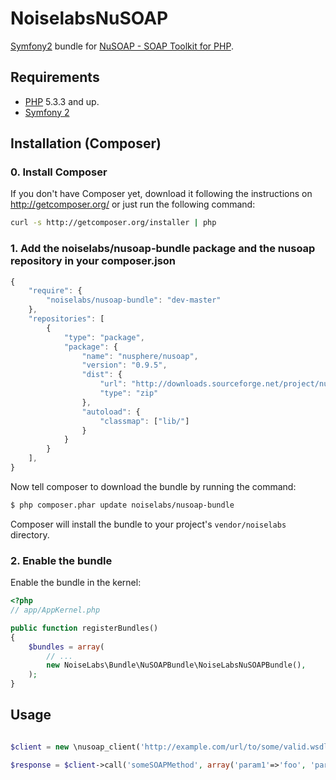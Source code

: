 NoiselabsNuSOAP
===============

[@php]:     http://php.net/                 "PHP: Hypertext Preprocessor"
[@nusoap]:  http://nusoap.sourceforge.net/  "NuSOAP - SOAP Toolkit for PHP"
[@symfony]: http://www.symfony.com/         "High Performance PHP Framework for Web Development"

[Symfony2][@symfony] bundle for [NuSOAP - SOAP Toolkit for PHP][@nusoap].

Requirements
------------

* [PHP][@php] 5.3.3 and up.
* [Symfony 2][@symfony]

Installation (Composer)
-----------------------

### 0. Install Composer

If you don't have Composer yet, download it following the instructions on
http://getcomposer.org/ or just run the following command:

``` bash
curl -s http://getcomposer.org/installer | php
```

### 1. Add the noiselabs/nusoap-bundle package and the nusoap repository in your composer.json

```js
{
    "require": {
        "noiselabs/nusoap-bundle": "dev-master"
    },
    "repositories": [
        {
            "type": "package",
            "package": {
                "name": "nusphere/nusoap",
                "version": "0.9.5",
                "dist": {
                    "url": "http://downloads.sourceforge.net/project/nusoap/nusoap/0.9.5/nusoap-0.9.5.zip",
                    "type": "zip"
                },
                "autoload": {
                    "classmap": ["lib/"]
                }
            }
        }
    ],
}
```
Now tell composer to download the bundle by running the command:

```bash
$ php composer.phar update noiselabs/nusoap-bundle
```

Composer will install the bundle to your project's `vendor/noiselabs` directory.

### 2. Enable the bundle

Enable the bundle in the kernel:

```php
<?php
// app/AppKernel.php

public function registerBundles()
{
    $bundles = array(
        // ...
        new NoiseLabs\Bundle\NuSOAPBundle\NoiseLabsNuSOAPBundle(),
    );
}
```

Usage
-----

```php

$client = new \nusoap_client('http://example.com/url/to/some/valid.wsdl', true);

$response = $client->call('someSOAPMethod', array('param1'=>'foo', 'param2'=>'bar'));
```
